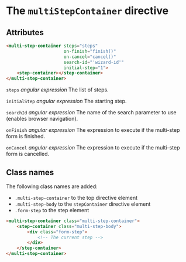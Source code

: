 # The `multiStepContainer` directive

## Attributes

```html
<multi-step-container steps="steps"
                      on-finish="finish()"
                      on-cancel="cancel()"
                      search-id="'wizard-id'"
                      initial-step="1">
    <step-container></step-container>
</multi-step-container>
```

`steps` _angular expression_
The list of steps.

`initialStep` _angular expression_
The starting step.

`searchId` _angular expression_
The name of the search parameter to use (enables browser navigation).

`onFinish`  _angular expression_
The expression to execute if the multi-step form is finished.

`onCancel`  _angular expression_
The expression to execute if the multi-step form is cancelled.

## Class names

The following class names are added:
- `.multi-step-container` to the top directive element
- `.multi-step-body` to the `stepContainer` directive element
- `.form-step` to the step element

```html
<multi-step-container class="multi-step-container">
    <step-container class="multi-step-body">
        <div class="form-step">
            <!-- The current step -->
        </div>
    </step-container>
</multi-step-container>
```
